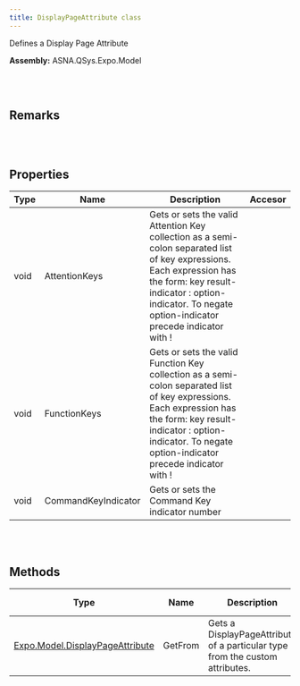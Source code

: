 ```yaml
---
title: DisplayPageAttribute class
---
```


Defines a Display Page Attribute

**Assembly:** ASNA.QSys.Expo.Model

<br>
<br>

## Remarks

<br>
<br>

## Properties

| Type | Name | Description | Accesor
| --- | --- | --- | --- 
| void | AttentionKeys | Gets or sets the valid Attention Key collection as a semi-colon separated list of key expressions. Each expression has the form: key result-indicator : option-indicator. To negate option-indicator precede indicator with ! | 
| void | FunctionKeys | Gets or sets the valid Function Key collection as a semi-colon separated list of key expressions. Each expression has the form: key result-indicator : option-indicator. To negate option-indicator precede indicator with ! | 
| void | CommandKeyIndicator | Gets or sets the Command Key indicator number | 

<br>
<br>

## Methods

| Type | Name | Description | Return Description 
| --- | --- | --- | --- 
| [Expo.Model.DisplayPageAttribute](/reference/asna-qsys-expo/expo-model/display-page-attribute.html) | GetFrom | Gets a DisplayPageAttribute of a particular type from the custom attributes. | The attribute

<br>
<br>

